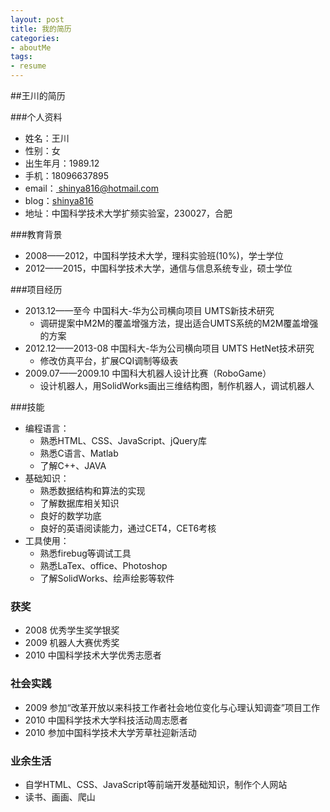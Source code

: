 ```yaml
---
layout: post
title: 我的简历
categories:
- aboutMe
tags:
- resume
---
```


##王川的简历

###个人资料

- 姓名：王川
- 性别：女
- 出生年月：1989.12
- 手机：18096637895
- email：<a href="mailto:shinya816@hotmail.com"> shinya816@hotmail.com</a>  
- blog：<a href="https://github.com/shinya816" target="_blank">shinya816</a> 
- 地址：中国科学技术大学扩频实验室，230027，合肥


###教育背景

- 2008——2012，中国科学技术大学，理科实验班(10\%)，学士学位
- 2012——2015，中国科学技术大学，通信与信息系统专业，硕士学位

###项目经历

- 2013.12——至今  中国科大-华为公司横向项目  UMTS新技术研究
    - 调研提案中M2M的覆盖增强方法，提出适合UMTS系统的M2M覆盖增强的方案
- 2012.12——2013-08 中国科大-华为公司横向项目  UMTS HetNet技术研究
    - 修改仿真平台，扩展CQI调制等级表
- 2009.07——2009.10 中国科大机器人设计比赛（RoboGame）
    - 设计机器人，用SolidWorks画出三维结构图，制作机器人，调试机器人

###技能

- 编程语言：
    - 熟悉HTML、CSS、JavaScript、jQuery库
    - 熟悉C语言、Matlab
    - 了解C++、JAVA
- 基础知识：
    - 熟悉数据结构和算法的实现
    - 了解数据库相关知识
    - 良好的数学功底
    - 良好的英语阅读能力，通过CET4，CET6考核
- 工具使用：
    - 熟悉firebug等调试工具
    - 熟悉LaTex、office、Photoshop
    - 了解SolidWorks、绘声绘影等软件

### 获奖

- 2008 优秀学生奖学银奖
- 2009 机器人大赛优秀奖
- 2010 中国科学技术大学优秀志愿者

### 社会实践

- 2009 参加“改革开放以来科技工作者社会地位变化与心理认知调查”项目工作
- 2010 中国科学技术大学科技活动周志愿者
- 2010 参加中国科学技术大学芳草社迎新活动 

### 业余生活

- 自学HTML、CSS、JavaScript等前端开发基础知识，制作个人网站
- 读书、画画、爬山